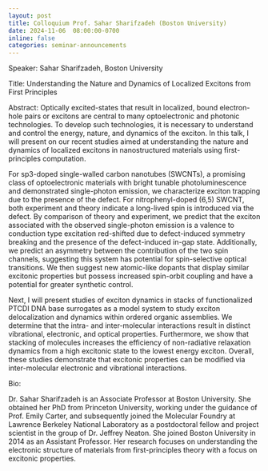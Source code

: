 ```yaml
---
layout: post
title: Colloquium Prof. Sahar Sharifzadeh (Boston University)
date: 2024-11-06  08:00:00-0700
inline: false
categories: seminar-announcements
---
```


Speaker: Sahar Sharifzadeh, Boston University

Title: Understanding the Nature and Dynamics of Localized Excitons from First Principles

Abstract: Optically excited-states that result in localized, bound electron-hole pairs or excitons are central to many optoelectronic and photonic technologies. To develop such technologies, it is necessary to understand and control the energy, nature, and dynamics of the exciton. In this talk, I will present on our recent studies aimed at understanding the nature and dynamics of localized excitons in nanostructured materials using first-principles computation.

For sp3-doped single-walled carbon nanotubes (SWCNTs), a promising class of optoelectronic materials with bright tunable photoluminescence and demonstrated single-photon emission, we characterize exciton trapping due to the presence of the defect. For nitrophenyl-doped (6,5) SWCNT, both experiment and theory indicate a long-lived spin is introduced via the defect. By comparison of theory and experiment, we predict that the exciton associated with the observed single-photon emission is a valence to conduction type excitation red-shifted due to defect-induced symmetry breaking and the presence of the defect-induced in-gap state. Additionally, we predict an asymmetry between the contribution of the two spin channels, suggesting this system has potential for spin-selective optical transitions. We then suggest new atomic-like dopants that display similar excitonic properties but possess increased spin-orbit coupling and have a potential for greater synthetic control.

Next, I will present studies of exciton dynamics in stacks of functionalized PTCDI DNA base surrogates as a model system to study exciton delocalization and dynamics within ordered organic assemblies. We determine that the intra- and inter-molecular interactions result in distinct vibrational, electronic, and optical properties. Furthermore, we show that stacking of molecules increases the efficiency of non-radiative relaxation dynamics from a high excitonic state to the lowest energy exciton. Overall, these studies demonstrate that excitonic properties can be modified via inter-molecular electronic and vibrational interactions. 

Bio:

Dr. Sahar Sharifzadeh is an Associate Professor at Boston University. She obtained her PhD from Princeton University, working under the guidance of Prof. Emily Carter, and subsequently joined the Molecular Foundry at Lawrence Berkeley National Laboratory as a postdoctoral fellow and project scientist in the group of Dr. Jeffrey Neaton. She joined Boston University in 2014 as an Assistant Professor. Her research focuses on understanding the electronic structure of materials from first-principles theory with a focus on excitonic properties.

